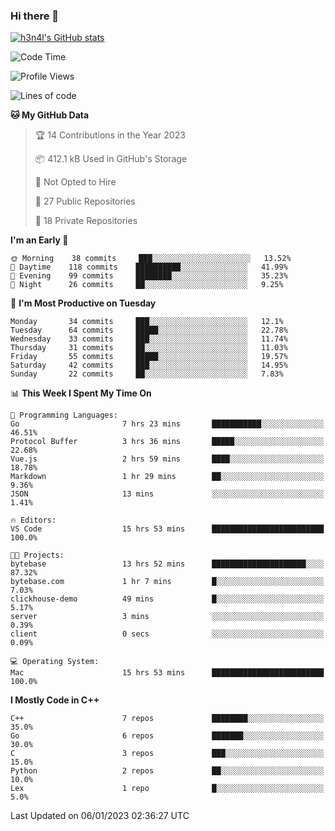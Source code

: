### Hi there 👋

[![h3n4l's GitHub stats](https://github-readme-stats.vercel.app/api?username=h3n4l&count_private=true&show_icons=true&theme=radical)](https://github.com/h3n4l/github-readme-stats)

<!--START_SECTION:waka-->
![Code Time](http://img.shields.io/badge/Code%20Time-864%20hrs%2013%20mins-blue)

![Profile Views](http://img.shields.io/badge/Profile%20Views-0-blue)

![Lines of code](https://img.shields.io/badge/From%20Hello%20World%20I%27ve%20Written-44%20Thousand%20lines%20of%20code-blue)

**🐱 My GitHub Data** 

> 🏆 14 Contributions in the Year 2023
 > 
> 📦 412.1 kB Used in GitHub's Storage 
 > 
> 🚫 Not Opted to Hire
 > 
> 📜 27 Public Repositories 
 > 
> 🔑 18 Private Repositories  
 > 
**I'm an Early 🐤** 

```text
🌞 Morning    38 commits     ███░░░░░░░░░░░░░░░░░░░░░░   13.52% 
🌆 Daytime    118 commits    ██████████░░░░░░░░░░░░░░░   41.99% 
🌃 Evening    99 commits     ████████░░░░░░░░░░░░░░░░░   35.23% 
🌙 Night      26 commits     ██░░░░░░░░░░░░░░░░░░░░░░░   9.25%

```
📅 **I'm Most Productive on Tuesday** 

```text
Monday       34 commits     ███░░░░░░░░░░░░░░░░░░░░░░   12.1% 
Tuesday      64 commits     █████░░░░░░░░░░░░░░░░░░░░   22.78% 
Wednesday    33 commits     ███░░░░░░░░░░░░░░░░░░░░░░   11.74% 
Thursday     31 commits     ██░░░░░░░░░░░░░░░░░░░░░░░   11.03% 
Friday       55 commits     █████░░░░░░░░░░░░░░░░░░░░   19.57% 
Saturday     42 commits     ███░░░░░░░░░░░░░░░░░░░░░░   14.95% 
Sunday       22 commits     ██░░░░░░░░░░░░░░░░░░░░░░░   7.83%

```


📊 **This Week I Spent My Time On** 

```text
💬 Programming Languages: 
Go                       7 hrs 23 mins       ███████████░░░░░░░░░░░░░░   46.51% 
Protocol Buffer          3 hrs 36 mins       █████░░░░░░░░░░░░░░░░░░░░   22.68% 
Vue.js                   2 hrs 59 mins       ████░░░░░░░░░░░░░░░░░░░░░   18.78% 
Markdown                 1 hr 29 mins        ██░░░░░░░░░░░░░░░░░░░░░░░   9.36% 
JSON                     13 mins             ░░░░░░░░░░░░░░░░░░░░░░░░░   1.41%

🔥 Editors: 
VS Code                  15 hrs 53 mins      █████████████████████████   100.0%

🐱‍💻 Projects: 
bytebase                 13 hrs 52 mins      █████████████████████░░░░   87.32% 
bytebase.com             1 hr 7 mins         █░░░░░░░░░░░░░░░░░░░░░░░░   7.03% 
clickhouse-demo          49 mins             █░░░░░░░░░░░░░░░░░░░░░░░░   5.17% 
server                   3 mins              ░░░░░░░░░░░░░░░░░░░░░░░░░   0.39% 
client                   0 secs              ░░░░░░░░░░░░░░░░░░░░░░░░░   0.09%

💻 Operating System: 
Mac                      15 hrs 53 mins      █████████████████████████   100.0%

```

**I Mostly Code in C++** 

```text
C++                      7 repos             ████████░░░░░░░░░░░░░░░░░   35.0% 
Go                       6 repos             ███████░░░░░░░░░░░░░░░░░░   30.0% 
C                        3 repos             ███░░░░░░░░░░░░░░░░░░░░░░   15.0% 
Python                   2 repos             ██░░░░░░░░░░░░░░░░░░░░░░░   10.0% 
Lex                      1 repo              █░░░░░░░░░░░░░░░░░░░░░░░░   5.0%

```



 Last Updated on 06/01/2023 02:36:27 UTC
<!--END_SECTION:waka-->

